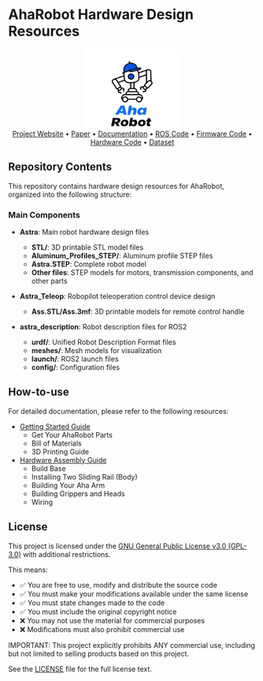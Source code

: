 # AhaRobot Hardware Design Resources

<div align="center">
  <img src="assets/logo.png" alt="AhaRobot Logo" width="200"/>
</div>

<div align="center">
  <a href="https://aha-robot.github.io/" target="_blank">Project Website</a> • 
  <a href="https://arxiv.org/abs/2503.10070" target="_blank">Paper</a> • 
  <a href="https://www.notion.so/1b433900bc8780c4a503e3490ce3e718?pvs=21" target="_blank">Documentation</a> • 
  <a href="https://github.com/hilookas/astra_ws" target="_blank">ROS Code</a> •
  <a href="https://github.com/hilookas/AstraFirmwares" target="_blank">Firmware Code</a> •
  <a href="https://github.com/hilookas/Astra_Hardwares" target="_blank">Hardware Code</a> •
  <a href="https://huggingface.co/lookas" target="_blank">Dataset</a>
</div>

## Repository Contents

This repository contains hardware design resources for AhaRobot, organized into the following structure:

### Main Components

- **Astra**: Main robot hardware design files
  - **STL/**: 3D printable STL model files
  - **Aluminum_Profiles_STEP/**: Aluminum profile STEP files
  - **Astra.STEP**: Complete robot model
  - **Other files**: STEP models for motors, transmission components, and other parts

- **Astra_Teleop**: Robopilot teleoperation control device design
  - **Ass.STL/Ass.3mf**: 3D printable models for remote control handle

- **astra_description**: Robot description files for ROS2
  - **urdf/**: Unified Robot Description Format files
  - **meshes/**: Mesh models for visualization
  - **launch/**: ROS2 launch files
  - **config/**: Configuration files

## How-to-use

For detailed documentation, please refer to the following resources:

- [Getting Started Guide](docs/getting_started.md)
  - Get Your AhaRobot Parts
  - Bill of Materials
  - 3D Printing Guide
- [Hardware Assembly Guide](docs/assembly.md)
  - Build Base
  - Installing Two Sliding Rail (Body)
  - Building Your Aha Arm
  - Building Grippers and Heads
  - Wiring

## License

This project is licensed under the [GNU General Public License v3.0 (GPL-3.0)](https://www.gnu.org/licenses/gpl-3.0.en.html) with additional restrictions.

This means:
- ✅ You are free to use, modify and distribute the source code
- ✅ You must make your modifications available under the same license
- ✅ You must state changes made to the code
- ✅ You must include the original copyright notice
- ❌ You may not use the material for commercial purposes
- ❌ Modifications must also prohibit commercial use

IMPORTANT: This project explicitly prohibits ANY commercial use, including but not limited to selling products based on this project.

See the [LICENSE](LICENSE) file for the full license text.
